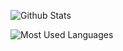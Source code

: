 ![Github Stats](https://github-readme-stats.vercel.app/api?username=linzs148&show_icons=true&theme=dark&count_private=true)

![Most Used Languages](https://github-readme-stats.vercel.app/api/top-langs/?username=linzs148&theme=dark&layout=compact)
